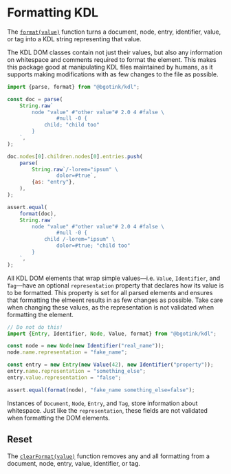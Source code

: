 # Formatting KDL

The [`format(value)`](./reference/index.md#format) function turns a document, node, entry, identifier, value, or tag into a KDL string representing that value.

The KDL DOM classes contain not just their values, but also any information on whitespace and comments required to format the element.
This makes this package good at manipulating KDL files maintained by humans, as it supports making modifications with as few changes to the file as possible.

```js
import {parse, format} from "@bgotink/kdl";

const doc = parse(
	String.raw`
		node "value" #"other value"# 2.0 4 #false \
				#null -0 {
			child; "child too"
		}
	`,
);

doc.nodes[0].children.nodes[0].entries.push(
	parse(
		String.raw`/-lorem="ipsum" \
				dolor=#true`,
		{as: "entry"},
	),
);

assert.equal(
	format(doc),
	String.raw`
		node "value" #"other value"# 2.0 4 #false \
				#null -0 {
			child /-lorem="ipsum" \
				dolor=#true; "child too"
		}
	`,
);
```

All KDL DOM elements that wrap simple values—i.e. `Value`, `Identifier`, and `Tag`—have an optional `representation` property that declares how its value is to be formatted.
This property is set for all parsed elements and ensures that formatting the elmeent results in as few changes as possible.
Take care when changing these values, as the representation is not validated when formatting the element.

```js
// Do not do this!
import {Entry, Identifier, Node, Value, format} from "@bgotink/kdl";

const node = new Node(new Identifier("real_name"));
node.name.representation = "fake_name";

const entry = new Entry(new Value(42), new Identifier("property"));
entry.name.representation = "something_else";
entry.value.representation = "false";

assert.equal(format(node), "fake_name something_else=false");
```

Instances of `Document`, `Node`, `Entry`, and `Tag`, store information about whitespace.
Just like the `representation`, these fields are not validated when formatting the DOM elements.

## Reset

The [`clearFormat(value)`](./reference/index.md#clearformat) function removes any and all formatting from a document, node, entry, value, identifier, or tag.
